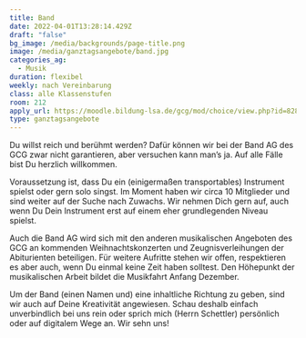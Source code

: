```yaml
---
title: Band
date: 2022-04-01T13:28:14.429Z
draft: "false"
bg_image: /media/backgrounds/page-title.png
image: /media/ganztagsangebote/band.jpg
categories_ag:
  - Musik
duration: flexibel
weekly: nach Vereinbarung
class: alle Klassenstufen
room: 212
apply_url: https://moodle.bildung-lsa.de/gcg/mod/choice/view.php?id=828
type: ganztagsangebote
---
```


Du willst reich und berühmt werden? 
Dafür können wir bei der Band AG des GCG zwar nicht garantieren, aber versuchen kann man’s ja. Auf alle Fälle bist Du herzlich willkommen.

Voraussetzung ist, dass Du ein (einigermaßen transportables) Instrument spielst oder gern solo singst. Im Moment haben wir circa 10 Mitglieder und sind weiter auf der Suche nach Zuwachs. Wir nehmen Dich gern auf, auch wenn Du Dein Instrument erst auf einem eher grundlegenden Niveau spielst. 

Auch die Band AG wird sich mit den anderen musikalischen Angeboten des GCG an kommenden Weihnachtskonzerten und Zeugnisverleihungen der Abiturienten beteiligen. Für weitere Aufritte stehen wir offen, respektieren es aber auch, wenn Du einmal keine Zeit haben solltest. Den Höhepunkt der musikalischen Arbeit bildet die Musikfahrt Anfang Dezember.

Um der Band (einen Namen und) eine inhaltliche Richtung zu geben, sind wir auch auf Deine Kreativität angewiesen. Schau deshalb einfach unverbindlich bei uns rein oder sprich mich (Herrn Schettler) persönlich oder auf digitalem Wege an. Wir sehn uns! 